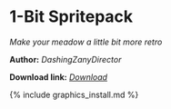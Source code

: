 # 1-Bit Spritepack
*Make your meadow a little bit more retro*

**Author:** *DashingZanyDirector*

**Download link:** *[Download](https://drive.google.com/file/d/1lkrRWiSnOM7UwNbWFHu-Scfohh-Jjp5R/view?usp=sharing)*

{% include graphics_install.md %}

